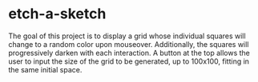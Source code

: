 # etch-a-sketch
The goal of this project is to display a grid whose individual squares will
change to a random color upon mouseover. Additionally, the squares will 
progressively darken with each interaction. A button at the top allows the user 
to input the size of the grid to be generated, up to 100x100, fitting in the 
same initial space.
